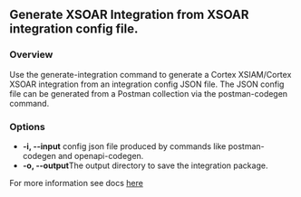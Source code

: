 ## Generate XSOAR Integration from XSOAR integration config file.

### Overview
Use the generate-integration command to generate a Cortex XSIAM/Cortex XSOAR integration from an integration config JSON file. 
The JSON config file can be generated from a Postman collection via the postman-codegen command.

### Options
* **-i, --input** config json file produced by commands like postman-codegen and openapi-codegen.
* **-o, --output**The output directory to save the integration package.

For more information see docs [here](https://docs-cortex.paloaltonetworks.com/r/1/Demisto-SDK-Guide/generate-integration)
